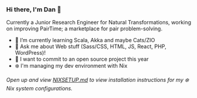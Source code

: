 ### Hi there, I'm Dan 👋

Currently a Junior Research Engineer for Natural Transformations, working on improving PairTime; a marketplace for pair problem-solving.

- 🌱 I’m currently learning Scala, Akka and maybe Cats/ZIO
- 💬 Ask me about Web stuff (Sass/CSS, HTML, JS, React, PHP, WordPress)!
- 💪 I want to commit to an open source project this year
- ❄️ I'm managing my dev environment with Nix

_Open up and view [NIXSETUP.md](https://github.com/dan-frank/dan-frank/blob/master/NIXSETUP.md) to view installation instructions for my ❄️ Nix system configurations._
